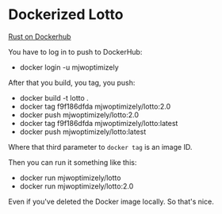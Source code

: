 # Dockerized Lotto

[Rust on Dockerhub](https://hub.docker.com/_/rust)

You have to log in to push to DockerHub:

-   docker login -u mjwoptimizely

After that you build, you tag, you push:

-   docker build -t lotto .
-   docker tag f9f186dfda mjwoptimizely/lotto:2.0
-   docker push mjwoptimizely/lotto:2.0
-   docker tag f9f186dfda mjwoptimizely/lotto:latest
-   docker push mjwoptimizely/lotto:latest

Where that third parameter to `docker tag` is an image ID.

Then you can run it something like this:

-   docker run mjwoptimizely/lotto
-   docker run mjwoptimizely/lotto:2.0

Even if you've deleted the Docker image locally. So that's nice.
